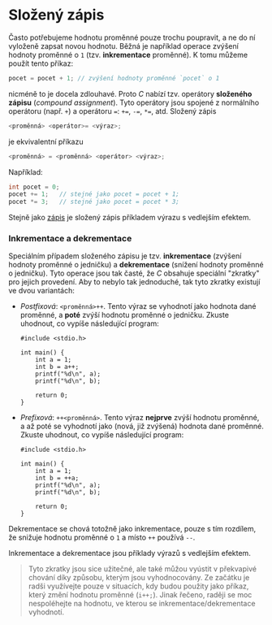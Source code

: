# Složený zápis
Často potřebujeme hodnotu proměnné pouze trochu poupravit, a ne do ní vyloženě zapsat novou hodnotu.
Běžná je například operace zvýšení hodnoty proměnné o `1` (tzv. **inkrementace** proměnné).
K tomu můžeme použít tento příkaz:
```c
pocet = pocet + 1; // zvýšení hodnoty proměnné `pocet` o 1
```
nicméně to je docela zdlouhavé. Proto *C* nabízí tzv. operátory **složeného zápisu** (*compound
assignment*). Tyto operátory jsou spojené z normálního operátoru (např. `+`) a operátoru `=`:
`+=`, `-=`, `*=`, atd. Složený zápis
```c
<proměnná> <operátor>= <výraz>;
```
je ekvivalentní příkazu
```c
<proměnná> = <proměnná> <operátor> <výraz>;
```

Například:
```c
int pocet = 0;
pocet += 1;   // stejné jako pocet = pocet + 1;
pocet *= 3;   // stejné jako pocet = pocet * 3; 
```

Stejně jako [zápis](promenne.md#zápis) je složený zápis příkladem výrazu s vedlejším efektem.

### Inkrementace a dekrementace
Speciálním případem složeného zápisu je tzv. **inkrementace** (zvýšení hodnoty proměnné o jedničku)
a **dekrementace** (snížení hodnoty proměnné o jedničku). Tyto operace jsou tak časté, že *C* obsahuje
speciální "zkratky" pro jejich provedení. Aby to nebylo tak jednoduché, tak tyto zkratky
existují ve dvou variantách:
- *Postfixová*: `<proměnná>++`. Tento výraz se vyhodnotí jako hodnota dané proměnné, a **poté** zvýší
hodnotu proměnné o jedničku. Zkuste uhodnout, co vypíše následující program:
    ```c,editable,mainbody
    #include <stdio.h>
    
    int main() {
        int a = 1;
        int b = a++;
        printf("%d\n", a);
        printf("%d\n", b);
    
        return 0;
    }
    ```
- *Prefixová*: `++<proměnná>`. Tento výraz **nejprve** zvýší hodnotu proměnné, a až poté se vyhodnotí
jako (nová, již zvýšená) hodnota dané proměnné. Zkuste uhodnout, co vypíše následující program:
    ```c,editable,mainbody
    #include <stdio.h>
    
    int main() {
        int a = 1;
        int b = ++a;
        printf("%d\n", a);
        printf("%d\n", b);
    
        return 0;
    }
    ```

Dekrementace se chová totožně jako inkrementace, pouze s tím rozdílem, že snižuje hodnotu
proměnné o `1` a místo `++` používá `--`.

Inkrementace a dekrementace jsou příklady výrazů s vedlejším efektem.

> Tyto zkratky jsou sice užitečné, ale také můžou vyústit v překvapivé chování díky způsobu, kterým
> jsou vyhodnocovány. Ze začátku je radši využívejte pouze v situacích, kdy budou použity jako příkaz,
> který změní hodnotu proměnné (`i++;`). Jinak řečeno, raději se moc nespoléhejte na hodnotu, ve
> kterou se inkrementace/dekrementace vyhodnotí.

